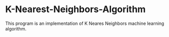 # K-Nearest-Neighbors-Algorithm
This program is an implementation of K Neares Neighbors machine learning algorithm.
